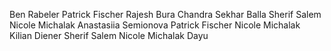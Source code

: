 Ben Rabeler
Patrick Fischer 
Rajesh Bura
Chandra Sekhar Balla
Sherif Salem
Nicole Michalak
Anastasiia Semionova
Patrick Fischer
Nicole Michalak
Kilian Diener
Sherif Salem
Nicole Michalak
Dayu

